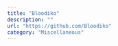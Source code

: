 ```yaml
---
title: "Bloodiko"
description: ""
url: "https://github.com/Bloodiko"
category: "Miscellaneous"
---
```

